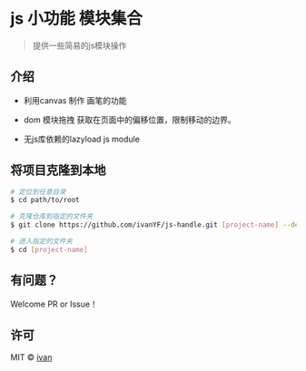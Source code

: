# js 小功能 模块集合

> 提供一些简易的js模块操作


## 介绍

- 利用canvas 制作 画笔的功能 

- dom 模块拖拽 获取在页面中的偏移位置，限制移动的边界。

- 无js库依赖的lazyload js module


## 将项目克隆到本地

```bash
# 定位到任意目录
$ cd path/to/root

# 克隆仓库到指定的文件夹
$ git clone https://github.com/ivanYF/js-handle.git [project-name] --depth 1

# 进入指定的文件夹
$ cd [project-name]
```

## 有问题？

Welcome PR or Issue！


## 许可

MIT &copy; [ivan](https://github.com/ivanYF)